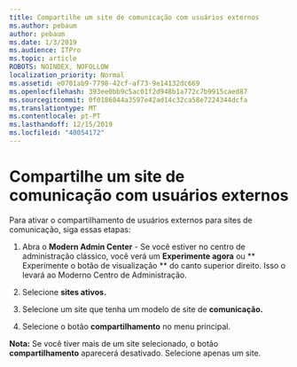 ```yaml
---
title: Compartilhe um site de comunicação com usuários externos
ms.author: pebaum
author: pebaum
ms.date: 1/3/2019
ms.audience: ITPro
ms.topic: article
ROBOTS: NOINDEX, NOFOLLOW
localization_priority: Normal
ms.assetid: e0701ab9-7798-42cf-af73-9e14132dc669
ms.openlocfilehash: 393ee0bb9c5ac01f2d948b1a772c7b9915caed87
ms.sourcegitcommit: 0f0186044a3597e42ad14c32ca58e7224344dcfa
ms.translationtype: MT
ms.contentlocale: pt-PT
ms.lasthandoff: 12/15/2019
ms.locfileid: "40054172"
---
```

# <a name="share-a-communication-site-with-external-users"></a>Compartilhe um site de comunicação com usuários externos

Para ativar o compartilhamento de usuários externos para sites de comunicação, siga essas etapas: 
  
1. Abra o **Modern Admin Center** - Se você estiver no centro de administração clássico, você verá um **Experimente agora** ou ** Experimente o botão de visualização ** do canto superior direito. Isso o levará ao Moderno Centro de Administração. 
  
2. Selecione **sites ativos.**
  
3. Selecione um site que tenha um modelo de site de **comunicação.** 
  
4. Selecione o botão **compartilhamento** no menu principal. 
  
 **Nota:** Se você tiver mais de um site selecionado, o botão **compartilhamento** aparecerá desativado. Selecione apenas um site. 
  

